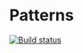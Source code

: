 # Patterns
[![Build status](https://ci.appveyor.com/api/projects/status/4m2n8vwose40k2dm?svg=true)](https://ci.appveyor.com/project/AlikAskat/patterns)
